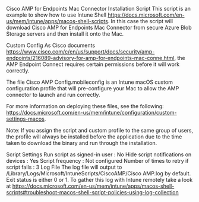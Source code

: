 Cisco AMP for Endpoints Mac Connector Installation Script
This script is an example to show how to use Intune Shell https://docs.microsoft.com/en-us/mem/intune/apps/macos-shell-scripts. In this case the script will download Cisco AMP for Endpoints Mac Connector from secure Azure Blob Storage servers and then install it onto the Mac.

Custom Config
As Cisco documents https://www.cisco.com/c/en/us/support/docs/security/amp-endpoints/216089-advisory-for-amp-for-endpoints-mac-conne.html, the AMP Endpoint Connect requires certain permissions before it will work correctly.

The file Cisco AMP Config.mobileconfig is an Intune macOS custom configuration profile that will pre-configure your Mac to allow the AMP connector to launch and run correctly.

For more information on deploying these files, see the following: https://docs.microsoft.com/en-us/mem/intune/configuration/custom-settings-macos.

Note: If you assign the script and custom profile to the same group of users, the profile will always be installed before the application due to the time taken to download the binary and run through the installation.

Script Settings
Run script as signed-in user : No
Hide script notifications on devices : Yes
Script frequency : Not configured
Number of times to retry if script fails : 3
Log File
The log file will output to /Library/Logs/Microsoft/IntuneScripts/CiscoAMP/Cisco AMP.log by default. Exit status is either 0 or 1. To gather this log with Intune remotely take a look at https://docs.microsoft.com/en-us/mem/intune/apps/macos-shell-scripts#troubleshoot-macos-shell-script-policies-using-log-collection
